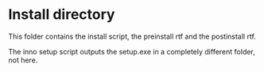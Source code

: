 # Install directory

This folder contains the install script, the preinstall rtf and the postinstall rtf.

The inno setup script outputs the setup.exe in a completely different folder, not here.
